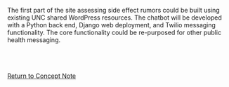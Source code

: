 The first part of the site assessing side effect rumors could be built using existing UNC shared WordPress resources. The chatbot will be developed with a Python back end, Django web deployment, and Twilio messaging functionality. The core functionality could be re-purposed for other public health messaging.


<br><br><br>
[Return to Concept Note](https://nabarundg.github.io/vaccinerumorcontrol/index)
